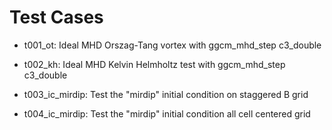 
# Test Cases

* t001_ot: Ideal MHD Orszag-Tang vortex with ggcm_mhd_step c3_double

* t002_kh: Ideal MHD Kelvin Helmholtz test with ggcm_mhd_step c3_double

* t003_ic_mirdip: Test the "mirdip" initial condition on staggered B grid

* t004_ic_mirdip: Test the "mirdip" initial condition all cell centered grid

